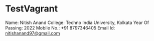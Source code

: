 # TestVagrant

Name: Nitish Anand
College: Techno India University, Kolkata
Year Of Passing: 2022
Mobile No.: +91 8797346405
Email Id: nitishanand97@gmail.com
